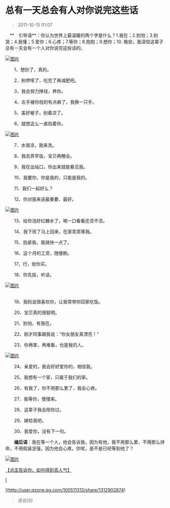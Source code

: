 # 总有一天总会有人对你说完这些话
> 2011-10-15 01:07


　**　引导语**：你认为世界上最温暖的两个字是什么？1.我在；2.别怕；3.别哭；4.我懂；5.爱你；6.心疼；7.等你；8.抱抱；9.想你；10. 晚安。我深信这辈子总有一天会有一个人对你说完这些话的。

  

[![图片](https://pan.4a1801.life/d/Onedrive-4A1801/%E4%B8%AA%E4%BA%BA%E5%BB%BA%E7%AB%99/public/Qzone_wyf/Blogs/images/93B95EC9.webp)](https://pan.4a1801.life/d/Onedrive-4A1801/%E4%B8%AA%E4%BA%BA%E5%BB%BA%E7%AB%99/public/Qzone_wyf/Blogs/images/93B95EC9.webp)

　　1、想你了，真的。

  
　　2、别啰嗦了，吃完了再减肥吧。

  
　　3、我会努力挣钱，养你。

  
　　4、左手被你枕的有点麻了，我换一只手。

  
　　5、盖好被子，别着凉了。

  
　　6、就想这么一直抱着你。

[![图片](https://pan.4a1801.life/d/Onedrive-4A1801/%E4%B8%AA%E4%BA%BA%E5%BB%BA%E7%AB%99/public/Qzone_wyf/Blogs/images/D739A5ED.webp)](https://pan.4a1801.life/d/Onedrive-4A1801/%E4%B8%AA%E4%BA%BA%E5%BB%BA%E7%AB%99/public/Qzone_wyf/Blogs/images/D739A5ED.webp)

  
　　7、水很凉，我来洗。

  
　　8、我去弄早饭，宝贝再睡会。

  
　　9、我在出站口，你出来就能看见我。

  
　　10、我要你，你是我的，只能是我的。

  
　　11、我们一起好么？

  
　　12、你对我来说最重要、最好。

  

[![图片](https://pan.4a1801.life/d/Onedrive-4A1801/%E4%B8%AA%E4%BA%BA%E5%BB%BA%E7%AB%99/public/Qzone_wyf/Blogs/images/D3F7441D.gif)](https://pan.4a1801.life/d/Onedrive-4A1801/%E4%B8%AA%E4%BA%BA%E5%BB%BA%E7%AB%99/public/Qzone_wyf/Blogs/images/D3F7441D.gif)

  
　　13、给你泡好红糖水了，喝一口看看还烫不烫。

  
　　14、我下班了马上回来，在家乖乖等我。

  
　　15、抱紧我，我骑快一点了。

  
　　16、这个月的工资，随便刷。

  
　　17、行，给你买。

  
　　18、你先挂，听话。

[![图片](https://pan.4a1801.life/d/Onedrive-4A1801/%E4%B8%AA%E4%BA%BA%E5%BB%BA%E7%AB%99/public/Qzone_wyf/Blogs/images/BDAD6301.webp)](https://pan.4a1801.life/d/Onedrive-4A1801/%E4%B8%AA%E4%BA%BA%E5%BB%BA%E7%AB%99/public/Qzone_wyf/Blogs/images/BDAD6301.webp)

   
　　19、我妈说很喜欢你，让我常带你回家吃饭。

  
　　20、宝贝真的很聪明。

  
　　21、别怕，有我在。

  
　　22、刚才同事跟我说：“你女朋友真漂亮！”

  
　　23、你再笨，再难看，也是我的人。

[![图片](https://pan.4a1801.life/d/Onedrive-4A1801/%E4%B8%AA%E4%BA%BA%E5%BB%BA%E7%AB%99/public/Qzone_wyf/Blogs/images/D02DD87D.webp)](https://pan.4a1801.life/d/Onedrive-4A1801/%E4%B8%AA%E4%BA%BA%E5%BB%BA%E7%AB%99/public/Qzone_wyf/Blogs/images/D02DD87D.webp)

　　24、亲爱的，我会好好爱你的，相信我。

　　25、我想有一个家，只属于我们的家。

　　26、有我了，你不用那么累了，我会心疼。

　　27、我等你，慢慢来。

　　28、这辈子我会陪你过。

  
　　29、嫁给我吧。

　　30、我爱你，没有下一句。

　　**编后语**：我在等一个人，他会告诉我，因为有他，我不用那么累，不用那么拼命，不用假装坚强，因为他会心疼。你呢，是不是已经等到他了？

[](http://b64.photo.store.qq.com/http_imgload.cgi?/rurl4_b=7d7253ae778b37de1d3c01e4d9225e52c7a8363fcb1f3a931f3522637736e929e260cab6393488be7b7a74d12c9b961f892017637b34b99a790c46e6b25a56ea6bc5cbbd179ea64db6b65d2e722abc184e47d3d0&a=64&b=64)[](http://b64.photo.store.qq.com/http_imgload.cgi?/rurl4_b=7d7253ae778b37de1d3c01e4d9225e52c7a8363fcb1f3a931f3522637736e929e260cab6393488be7b7a74d12c9b961f892017637b34b99a790c46e6b25a56ea6bc5cbbd179ea64db6b65d2e722abc184e47d3d0&a=64&b=64)[](http://b64.photo.store.qq.com/http_imgload.cgi?/rurl4_b=7d7253ae778b37de1d3c01e4d9225e52c7a8363fcb1f3a931f3522637736e929e260cab6393488be7b7a74d12c9b961f892017637b34b99a790c46e6b25a56ea6bc5cbbd179ea64db6b65d2e722abc184e47d3d0&a=64&b=64)[](http://b64.photo.store.qq.com/http_imgload.cgi?/rurl4_b=7d7253ae778b37de1d3c01e4d9225e52c7a8363fcb1f3a931f3522637736e929e260cab6393488be7b7a74d12c9b961f892017637b34b99a790c46e6b25a56ea6bc5cbbd179ea64db6b65d2e722abc184e47d3d0&a=64&b=64)[](http://b64.photo.store.qq.com/http_imgload.cgi?/rurl4_b=7d7253ae778b37de1d3c01e4d9225e52c7a8363fcb1f3a931f3522637736e929e260cab6393488be7b7a74d12c9b961f892017637b34b99a790c46e6b25a56ea6bc5cbbd179ea64db6b65d2e722abc184e47d3d0&a=64&b=64)[](http://b64.photo.store.qq.com/http_imgload.cgi?/rurl4_b=7d7253ae778b37de1d3c01e4d9225e52c7a8363fcb1f3a931f3522637736e929e260cab6393488be7b7a74d12c9b961f892017637b34b99a790c46e6b25a56ea6bc5cbbd179ea64db6b65d2e722abc184e47d3d0&a=64&b=64)[](http://b64.photo.store.qq.com/http_imgload.cgi?/rurl4_b=7d7253ae778b37de1d3c01e4d9225e52c7a8363fcb1f3a931f3522637736e929e260cab6393488be7b7a74d12c9b961f892017637b34b99a790c46e6b25a56ea6bc5cbbd179ea64db6b65d2e722abc184e47d3d0&a=64&b=64)[](http://b64.photo.store.qq.com/http_imgload.cgi?/rurl4_b=7d7253ae778b37de1d3c01e4d9225e52c7a8363fcb1f3a931f3522637736e929e260cab6393488be7b7a74d12c9b961f892017637b34b99a790c46e6b25a56ea6bc5cbbd179ea64db6b65d2e722abc184e47d3d0&a=64&b=64)[](http://b64.photo.store.qq.com/http_imgload.cgi?/rurl4_b=7d7253ae778b37de1d3c01e4d9225e52c7a8363fcb1f3a931f3522637736e929e260cab6393488be7b7a74d12c9b961f892017637b34b99a790c46e6b25a56ea6bc5cbbd179ea64db6b65d2e722abc184e47d3d0&a=64&b=64)[](http://b64.photo.store.qq.com/http_imgload.cgi?/rurl4_b=7d7253ae778b37de1d3c01e4d9225e52c7a8363fcb1f3a931f3522637736e929e260cab6393488be7b7a74d12c9b961f892017637b34b99a790c46e6b25a56ea6bc5cbbd179ea64db6b65d2e722abc184e47d3d0&a=64&b=64)

[](http://b64.photo.store.qq.com/http_imgload.cgi?/rurl4_b=7d7253ae778b37de1d3c01e4d9225e52c7a8363fcb1f3a931f3522637736e929e260cab6393488be7b7a74d12c9b961f892017637b34b99a790c46e6b25a56ea6bc5cbbd179ea64db6b65d2e722abc184e47d3d0&a=64&b=64)[![图片](https://pan.4a1801.life/d/Onedrive-4A1801/%E4%B8%AA%E4%BA%BA%E5%BB%BA%E7%AB%99/public/Qzone_wyf/Blogs/images/77A9314B.gif)](https://pan.4a1801.life/d/Onedrive-4A1801/%E4%B8%AA%E4%BA%BA%E5%BB%BA%E7%AB%99/public/Qzone_wyf/Blogs/images/77A9314B.gif)[](http://user.qzone.qq.com/100511313/share/1312902874)

[【点击告诉你，如何得到高人气】](http://user.qzone.qq.com/100511313/share/1312902874)

[

](http://user.qzone.qq.com/100511313/share/1312902874)
> 评论(0)

